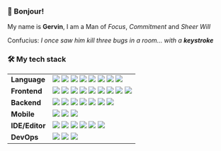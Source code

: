 <h3>👋 Bonjour!</h3>

My name is <strong>Gervin</strong>, I am a Man of <em>Focus</em>, <em>Commitment</em> and <em>Sheer Will</em>

Confucius: <em>I once saw him kill three bugs in a room... with a <strong>keystroke</strong></em>

<h3>🛠️ My tech stack</h3>

<!-- ref: https://github.com/Ileriayo/markdown-badges#-frameworks-platforms-and-libraries -->

<table>
    <tbody>
        <tr>
            <td><b>Language</b></td>
            <td>
                <img
                    src="https://img.shields.io/badge/typescript-%23007ACC.svg?style=for-the-badge&logo=typescript&logoColor=white"
                />
                <img
                    src="https://img.shields.io/badge/java-%23ED8B00.svg?style=for-the-badge&logo=openjdk&logoColor=white"
                />
                <img
                    src="https://img.shields.io/badge/Apache%20Groovy-4298B8.svg?style=for-the-badge&logo=Apache+Groovy&logoColor=white"
                />
                <img
                    src="https://img.shields.io/badge/dart-%230175C2.svg?style=for-the-badge&logo=dart&logoColor=white"
                />
                <img
                    src="https://img.shields.io/badge/c%23-%23239120.svg?style=for-the-badge&logo=c-sharp&logoColor=white"
                />
                <img
                    src="https://img.shields.io/badge/rust-%23000000.svg?style=for-the-badge&logo=rust&logoColor=white"
                />
                <img
                    src="https://img.shields.io/badge/lua-%232C2D72.svg?style=for-the-badge&logo=lua&logoColor=white"
                />
                <img
                    src="https://img.shields.io/badge/-GraphQL-E10098?style=for-the-badge&logo=graphql&logoColor=white"
                />
            </td>
        </tr>
        <tr>
            <td><b>Frontend</b></td>
            <td>
                <img
                    src="https://img.shields.io/badge/react-%2320232a.svg?style=for-the-badge&logo=react&logoColor=%2361DAFB"
                />
                <img
                    src="https://img.shields.io/badge/Next-black?style=for-the-badge&logo=next.js&logoColor=white"
                />
                <img
                    src="https://img.shields.io/badge/Gatsby-%23663399.svg?style=for-the-badge&logo=gatsby&logoColor=white"
                />
                <img
                    src="https://img.shields.io/badge/SolidJS-2c4f7c?style=for-the-badge&logo=solid&logoColor=c8c9cb"
                />
                <img
                    src="https://img.shields.io/badge/vuejs-%2335495e.svg?style=for-the-badge&logo=vuedotjs&logoColor=%234FC08"
                />
                <img
                    src="https://img.shields.io/badge/svelte-%23f1413d.svg?style=for-the-badge&logo=svelte&logoColor=white"
                />
                <img
                    src="https://img.shields.io/badge/MUI-%230081CB.svg?style=for-the-badge&logo=mui&logoColor=white"
                />
                <img
                    src="https://img.shields.io/badge/styled--components-DB7093?style=for-the-badge&logo=styled-components&logoColor=white"
                />
                <img
                    src="https://img.shields.io/badge/tailwindcss-%2338B2AC.svg?style=for-the-badge&logo=tailwind-css&logoColor=white"
                />
            </td>
        </tr>
        <tr>
            <td><b>Backend</b></td>
            <td>
                <image
                    src="https://img.shields.io/badge/express.js-%23404d59.svg?style=for-the-badge&logo=express&logoColor=%2361DAFB"
                />
                <image
                    src="https://img.shields.io/badge/fastify-%23000000.svg?style=for-the-badge&logo=fastify&logoColor=white"
                />
                <image
                    src="https://img.shields.io/badge/MongoDB-%234ea94b.svg?style=for-the-badge&logo=mongodb&logoColor=white"
                />
                <image
                    src="https://img.shields.io/badge/postgres-%23316192.svg?style=for-the-badge&logo=postgresql&logoColor=white"
                />
                <image
                    src="https://img.shields.io/badge/MariaDB-003545?style=for-the-badge&logo=mariadb&logoColor=white"
                />
                <image
                    src="https://img.shields.io/badge/mysql-%2300f.svg?style=for-the-badge&logo=mysql&logoColor=white"
                />
                <image
                    src="https://img.shields.io/badge/Microsoft%20SQL%20Server-CC2927?style=for-the-badge&logo=microsoft%20sql%20server&logoColor=white"
                />
            </td>
        </tr>
        <tr>
            <td><b>Mobile</b></td>
            <td>
                <img
                    src="https://img.shields.io/badge/react_native-%2320232a.svg?style=for-the-badge&logo=react&logoColor=%2361DAFB"
                />
                <img
                    src="https://img.shields.io/badge/Android-3DDC84?style=for-the-badge&logo=android&logoColor=white"
                />
                <img
                    src="https://img.shields.io/badge/swift-F54A2A?style=for-the-badge&logo=swift&logoColor=white"
                />
            </td>
        </tr>
        <tr>
            <td><b>IDE/Editor</b></td>
            <td>
                <img
                    src="https://img.shields.io/badge/NeoVim-%2357A143.svg?&style=for-the-badge&logo=neovim&logoColor=white"
                />
                <img
                    src="https://img.shields.io/badge/VIM-%2311AB00.svg?style=for-the-badge&logo=vim&logoColor=white"
                />
                <img
                    src="https://img.shields.io/badge/Android%20Studio-3DDC84.svg?style=for-the-badge&logo=android-studio&logoColor=white"
                />
                <img
                    src="https://img.shields.io/badge/IntelliJIDEA-000000.svg?style=for-the-badge&logo=intellij-idea&logoColor=white"
                />
                <img
                    src="https://img.shields.io/badge/Rider-000000.svg?style=for-the-badge&logo=Rider&logoColor=white&color=black&labelColor=crimson"
                />
                <img
                    src="https://img.shields.io/badge/CLion-black?style=for-the-badge&logo=clion&logoColor=white"
                />
            </td>
        </tr>
        <tr>
            <td><b>DevOps</b></td>
            <td>
                <img
                    src="https://img.shields.io/badge/docker-%230db7ed.svg?style=for-the-badge&logo=docker&logoColor=white"
                />
                <img
                    src="https://img.shields.io/badge/gitlab%20ci-%23181717.svg?style=for-the-badge&logo=gitlab&logoColor=white"
                />
                <img
                    src="https://img.shields.io/badge/github%20actions-%232671E5.svg?style=for-the-badge&logo=githubactions&logoColor=white"
                />
            </td>
        </tr>
    </tbody>
</table>

